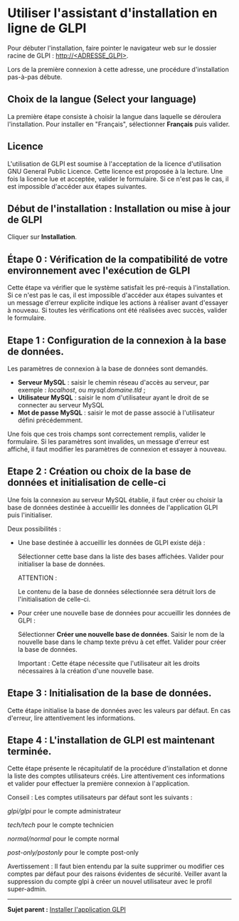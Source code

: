 Utiliser l'assistant d'installation en ligne de GLPI
====================================================

Pour débuter l'installation, faire pointer le navigateur web sur le dossier racine de GLPI :
[http://<ADRESSE\_GLPI\>](http://<ADRESSE_GLPI>).

Lors de la première connexion à cette adresse, une procédure d'installation pas-à-pas débute.

Choix de la langue (Select your language)
-----------------------------------------

La première étape consiste à choisir la langue dans laquelle se déroulera l'installation. Pour installer en "Français", sélectionner **Français** puis valider.

Licence
-------

L'utilisation de GLPI est soumise à l'acceptation de la licence d'utilisation GNU General Public Licence. Cette licence est proposée à la lecture. Une fois la licence lue et acceptée, valider le formulaire.
Si ce n'est pas le cas, il est impossible d'accéder aux étapes suivantes.

Début de l'installation : Installation ou mise à jour de GLPI
-------------------------------------------------------------

Cliquer sur **Installation**.

Étape 0 : Vérification de la compatibilité de votre environnement avec l'exécution de GLPI
------------------------------------------------------------------------------------------

Cette étape va vérifier que le système satisfait les pré-requis à l'installation. Si ce n'est pas le cas, il est impossible d'accéder aux étapes suivantes et un message d'erreur explicite indique les actions à
réaliser avant d'essayer à nouveau. Si toutes les vérifications ont été réalisées avec succès, valider le formulaire.

Etape 1 : Configuration de la connexion à la base de données.
-------------------------------------------------------------

Les paramètres de connexion à la base de données sont demandés.

-   **Serveur MySQL** : saisir le chemin réseau d'accès au serveur, 
    par exemple : *localhost*, ou *mysql.domaine.tld* ;
-   **Utilisateur MySQL** : saisir le nom d'utilisateur ayant le droit de se connecter au serveur MySQL
-   **Mot de passe MySQL** : saisir le mot de passe associé à l'utilisateur défini précédemment.

Une fois que ces trois champs sont correctement remplis, valider le formulaire. Si les paramètres sont invalides, un message d'erreur est affiché, il faut modifier les paramètres de connexion et essayer à
nouveau.

Etape 2 : Création ou choix de la base de données et initialisation de celle-ci
-------------------------------------------------------------------------------

Une fois la connexion au serveur MySQL établie, il faut créer ou choisir la base de données destinée à accueillir les données de l'application GLPI puis l'initialiser.

Deux possibilités :

-   Une base destinée à accueillir les données de GLPI existe déjà :

    Sélectionner cette base dans la liste des bases affichées. 
    Valider pour initialiser la base de données.

    ATTENTION :

    Le contenu de la base de données sélectionnée sera détruit lors de l'initialisation de celle-ci.

-   Pour créer une nouvelle base de données pour accueillir les données de GLPI :

    Sélectionner **Créer une nouvelle base de données**. 
    Saisir le nom de la nouvelle base dans le champ texte prévu à cet effet. 
    Valider pour créer la base de données.

    Important : Cette étape nécessite que l'utilisateur ait les droits nécessaires à la création d'une nouvelle base.

Etape 3 : Initialisation de la base de données.
-----------------------------------------------

Cette étape initialise la base de données avec les valeurs par défaut.
En cas d'erreur, lire attentivement les informations.

Etape 4 : L'installation de GLPI est maintenant terminée.
---------------------------------------------------------

Cette étape présente le récapitulatif de la procédure d'installation et donne la liste des comptes utilisateurs créés. Lire attentivement ces informations et valider pour effectuer la première connexion à
l'application.

Conseil : Les comptes utilisateurs par défaut sont les suivants :

*glpi/glpi* pour le compte administrateur

*tech/tech* pour le compte technicien

*normal/normal* pour le compte normal

*post-only/postonly* pour le compte post-only

Avertissement : Il faut bien entendu par la suite supprimer ou modifier ces comptes par défaut pour des raisons évidentes de sécurité. Veiller avant la suppression du compte glpi à créer un nouvel utilisateur avec le profil super-admin.

----------------------

**Sujet parent :** [Installer l'application GLPI](index.php?fr/2_premiers_pas_avec_GLPI/02_deployer_GLPI/03_installer_l'application.md)
